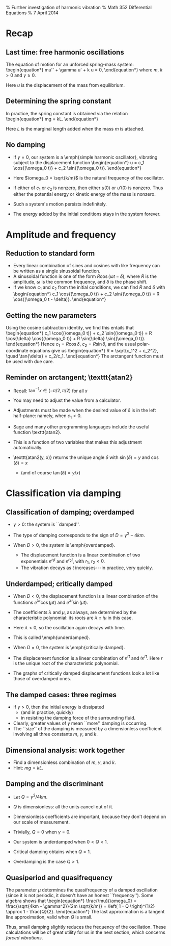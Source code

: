 % Further investigation of harmonic vibration
% Math 352 Differential Equations
% 7 April 2014

# Recap

## Last time: free harmonic oscillations

The equation of motion for an unforced spring-mass system:
\begin{equation*}
    mu'' + \gamma u' + k u = 0,
\end{equation*}
where $m$, $k > 0$ and $\gamma \geq 0$.

Here $u$ is the displacement of the mass from equilibrium.

## Determining the spring constant

In practice, the spring constant is obtained via the relation
\begin{equation*}
mg = kL.
\end{equation*}

Here $L$ is the marginal length added when the mass $m$ is attached.

## No damping

- If $\gamma = 0$, our system is a \emph{simple harmonic oscillator}, 
vibrating subject to the displacement function
\begin{equation*}
    u = c_1 \cos{(\omega_0 t)} + c_2 \sin{(\omega_0 t)}.
\end{equation*}
- Here $\omega_0 = \sqrt{k/m}$ is the natural frequency of the oscillator.

- If either of $c_1$ or $c_2$ is nonzero, then either $u(0)$ or $u'(0)$ is 
nonzero. Thus either the potential energy or kinetic energy of the mass is 
nonzero.
- Such a system's motion persists indefinitely. 
- The energy added by the initial conditions stays in the system forever.

# Amplitude and frequency

## Reduction to standard form

- Every linear combination of sines and cosines with like frequency can be 
written as a single sinusoidal function.
- A sinusoidal function is one of the 
form
$R \cos{(\omega t - \delta)}$,
where $R$ is the amplitude, $\omega$ is the common frequency, and $\delta$ 
is the phase shift.
- If we know $c_1$ and $c_2$ from the initial conditions, 
we can find $R$ and $\delta$ with 
\begin{equation*}
    c_1 \cos{(\omega_0 t)} + c_2 \sin{(\omega_0 t)} = R \cos{(\omega_0 t - \delta)}.
\end{equation*}

## Getting the new parameters

Using the cosine subtraction identity, we find this entails that
\begin{equation*}
    c_1 \cos{(\omega_0 t)} + c_2 \sin{(\omega_0 t)} = R \cos{\delta} \cos{(\omega_0 t)} + R \sin{\delta} \sin{(\omega_0 t)}.
\end{equation*}
Hence $c_1 = R \cos{\delta}$, $c_2 = R \sin{\delta}$, and the usual polar-coordinate equations give us
\begin{equation*}
    R = \sqrt{c_1^2 + c_2^2}, \quad \tan{\delta} = c_2/c_1.
\end{equation*}
The arctangent function must be used with due care.

## Reminder on arctangent; \texttt{atan2}

- Recall: $\tan^{-1} x \in (-\pi/2, \pi/2)$ for all $x$
- You may need to adjust the value from a calculator. 
- Adjustments must be made when the desired value of $\delta$ is in the left 
half-plane: namely, when $c_1 < 0$.

- Sage and many other programming languages include the useful
function \texttt{atan2}. 
- This is a function of two variables that makes this adjustment 
automatically.

- \texttt{atan2(y, x)} returns the unique angle $\delta$ with
$\sin(\delta) = y$ and $\cos(\delta) = x$ 
    - (and of course $\tan(\delta) = y/x$)

# Classification via damping

## Classification of damping; overdamped

- $\gamma > 0$: the system is ``damped''. 
- The type of damping corresponds to the sign of $D = \gamma^2 - 4km$.

- When $D > 0$, the system is \emph{overdamped}.
    - The displacement function is a linear combination of two exponentials 
    $e^{r_1 t}$ and $e^{r_2 t}$, with $r_1$, $r_2 < 0$. 
    - The vibration decays as $t$ increases---in practice, very quickly.

## Underdamped; critically damped

- When $D < 0$, the displacement function is a linear combination of the 
functions $e^{\lambda t} \cos{(\mu t)}$ and $e^{\lambda t} \sin{(\mu t)}$.
- The coefficients $\lambda$ and $\mu$, as always, are determined by the
characteristic polynomial: its roots are $\lambda \pm i \mu$ in this case.
- Here $\lambda < 0$, so the oscillation again decays with time.
- This is called \emph{underdamped}.

- When $D = 0$, the system is \emph{critically damped}. 
- The displacement function is a linear combination of $e^{r t}$ and 
$te^{rt}$. Here $r$ is the unique root of the characteristic polynomial. 
- The graphs of critically 
damped displacement functions look a lot like those of overdamped ones.

## The damped cases: three regimes

- If $\gamma > 0$, then the initial energy is dissipated 
    - (and in practice, quickly) 
    - in resisting the damping force of the surrounding fluid. 
- Clearly, greater values of $\gamma$ mean ``more'' damping is occurring. 
- The ``size'' of the damping is measured by a dimensionless coefficient involving all three constants $m$, $\gamma$, and $k$.

## Dimensional analysis: work together

- Find a dimensionless combination of $m$, $\gamma$, and $k$.
- Hint: $mg = kL$.

## Damping and the discriminant

- Let $Q = \gamma^2 / 4km$. 
- $Q$ is dimensionless: all the units cancel out of it. 
- Dimensionless coefficients are important, because they don't depend on our scale of measurement. 

- Trivially, $Q = 0$ when $\gamma = 0$.
- Our system is underdamped when $0 < Q < 1$.
- Critical damping obtains when $Q = 1$.
- Overdamping is the case $Q > 1$.

## Quasiperiod and quasifrequency

The parameter $\mu$ determines the quasifrequency of a damped oscillation (since it is not periodic, it doesn't have an honest ``frequency''). Some algebra shows that
\begin{equation*}
    \frac{\mu}{\omega_0} = \frac{\sqrt{4km - \gamma^2}}{2m \sqrt{k/m}} = \left( 1 - Q \right)^{1/2} \approx 1 - \frac{Q}{2}.
\end{equation*}
The last approximation is a tangent line approximation, valid 
when $Q$ is small.

Thus, small damping slightly reduces the frequency of the oscillation.
These calculations will be of great utility for us in the next section, which concerns *forced vibrations*.
